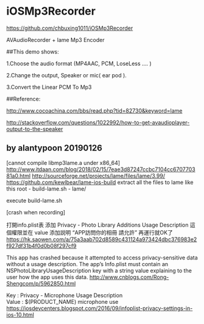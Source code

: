 
iOSMp3Recorder
==============
https://github.com/chbuxing1011/iOSMp3Recorder

AVAudioRecorder + lame Mp3 Encoder

##This demo shows:

1.Choose the audio format (MP4AAC, PCM, LoseLess …. )

2.Change the output, Speaker or mic( ear pod ).

3.Convert the Linear PCM To Mp3

##Reference:

http://www.cocoachina.com/bbs/read.php?tid=82730&keyword=lame

http://stackoverflow.com/questions/1022992/how-to-get-avaudioplayer-output-to-the-speaker


## by alantypoon 20190126

[cannot compile libmp3lame.a under x86_64]
http://www.itdaan.com/blog/2018/02/15/7eae3d87247ccbc7104cc670770381a0.html
http://sourceforge.net/projects/lame/files/lame/3.99/
https://github.com/kewlbear/lame-ios-build
extract all the files to lame like this
root
	- build-lame.sh
	- lame/

execute build-lame.sh

[crash when recording]

打開info.plist表 添加  Privacy - Photo Library Additions Usage Description  這個權限並在 value 添加説明 “APP訪問你的相冊 請允許”  再運行就OK了
https://hk.saowen.com/a/75a3aab702d8589c431124a973424dbc376983e2f927df31b4f0d0b08f297cf9

This app has crashed because it attempted to access privacy-sensitive data without a usage description. The app’s Info.plist must contain an NSPhotoLibraryUsageDescription key with a string value explaining to the user how the app uses this data.
http://www.cnblogs.com/Rong-Shengcom/p/5962850.html

Key        :  Privacy - Microphone Usage Description    
Value    :  $(PRODUCT_NAME) microphone use
https://iosdevcenters.blogspot.com/2016/09/infoplist-privacy-settings-in-ios-10.html
